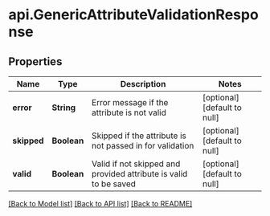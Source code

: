 # api.GenericAttributeValidationResponse
## Properties

| Name | Type | Description | Notes |
|------------ | ------------- | ------------- | -------------|
| **error** | **String** | Error message if the attribute is not valid | [optional] [default to null] |
| **skipped** | **Boolean** | Skipped if the attribute is not passed in for validation | [optional] [default to null] |
| **valid** | **Boolean** | Valid if not skipped and provided attribute is valid to be saved | [optional] [default to null] |

[[Back to Model list]](../README.md#documentation-for-models) [[Back to API list]](../README.md#documentation-for-api-endpoints) [[Back to README]](../README.md)

